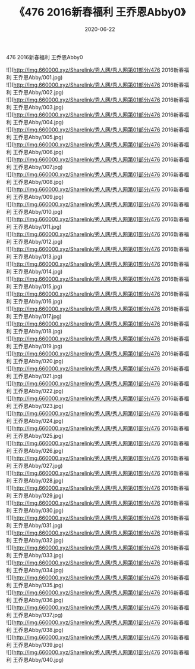 ﻿---
layout: post
title:  《476 2016新春福利 王乔恩Abby0》
date:   2020-06-22
img: http://img.660000.xyz/Sharelink/秀人网/秀人网第01部分/476 2016新春福利 王乔恩Abby0/000.jpg
categories: [美女, 清纯, 唯美]
---

476 2016新春福利 王乔恩Abby0

  ![](http://img.660000.xyz/Sharelink/秀人网/秀人网第01部分/476 2016新春福利 王乔恩Abby/001.jpg) <br> ![](http://img.660000.xyz/Sharelink/秀人网/秀人网第01部分/476 2016新春福利 王乔恩Abby/002.jpg) <br> ![](http://img.660000.xyz/Sharelink/秀人网/秀人网第01部分/476 2016新春福利 王乔恩Abby/003.jpg) <br> ![](http://img.660000.xyz/Sharelink/秀人网/秀人网第01部分/476 2016新春福利 王乔恩Abby/004.jpg) <br> ![](http://img.660000.xyz/Sharelink/秀人网/秀人网第01部分/476 2016新春福利 王乔恩Abby/005.jpg) <br> ![](http://img.660000.xyz/Sharelink/秀人网/秀人网第01部分/476 2016新春福利 王乔恩Abby/006.jpg) <br> ![](http://img.660000.xyz/Sharelink/秀人网/秀人网第01部分/476 2016新春福利 王乔恩Abby/007.jpg) <br> ![](http://img.660000.xyz/Sharelink/秀人网/秀人网第01部分/476 2016新春福利 王乔恩Abby/008.jpg) <br> ![](http://img.660000.xyz/Sharelink/秀人网/秀人网第01部分/476 2016新春福利 王乔恩Abby/009.jpg) <br> ![](http://img.660000.xyz/Sharelink/秀人网/秀人网第01部分/476 2016新春福利 王乔恩Abby/010.jpg) <br> ![](http://img.660000.xyz/Sharelink/秀人网/秀人网第01部分/476 2016新春福利 王乔恩Abby/011.jpg) <br> ![](http://img.660000.xyz/Sharelink/秀人网/秀人网第01部分/476 2016新春福利 王乔恩Abby/012.jpg) <br> ![](http://img.660000.xyz/Sharelink/秀人网/秀人网第01部分/476 2016新春福利 王乔恩Abby/013.jpg) <br> ![](http://img.660000.xyz/Sharelink/秀人网/秀人网第01部分/476 2016新春福利 王乔恩Abby/014.jpg) <br> ![](http://img.660000.xyz/Sharelink/秀人网/秀人网第01部分/476 2016新春福利 王乔恩Abby/015.jpg) <br> ![](http://img.660000.xyz/Sharelink/秀人网/秀人网第01部分/476 2016新春福利 王乔恩Abby/016.jpg) <br> ![](http://img.660000.xyz/Sharelink/秀人网/秀人网第01部分/476 2016新春福利 王乔恩Abby/017.jpg) <br> ![](http://img.660000.xyz/Sharelink/秀人网/秀人网第01部分/476 2016新春福利 王乔恩Abby/018.jpg) <br> ![](http://img.660000.xyz/Sharelink/秀人网/秀人网第01部分/476 2016新春福利 王乔恩Abby/019.jpg) <br> ![](http://img.660000.xyz/Sharelink/秀人网/秀人网第01部分/476 2016新春福利 王乔恩Abby/020.jpg) <br> ![](http://img.660000.xyz/Sharelink/秀人网/秀人网第01部分/476 2016新春福利 王乔恩Abby/021.jpg) <br> ![](http://img.660000.xyz/Sharelink/秀人网/秀人网第01部分/476 2016新春福利 王乔恩Abby/022.jpg) <br> ![](http://img.660000.xyz/Sharelink/秀人网/秀人网第01部分/476 2016新春福利 王乔恩Abby/023.jpg) <br> ![](http://img.660000.xyz/Sharelink/秀人网/秀人网第01部分/476 2016新春福利 王乔恩Abby/024.jpg) <br> ![](http://img.660000.xyz/Sharelink/秀人网/秀人网第01部分/476 2016新春福利 王乔恩Abby/025.jpg) <br> ![](http://img.660000.xyz/Sharelink/秀人网/秀人网第01部分/476 2016新春福利 王乔恩Abby/026.jpg) <br> ![](http://img.660000.xyz/Sharelink/秀人网/秀人网第01部分/476 2016新春福利 王乔恩Abby/027.jpg) <br> ![](http://img.660000.xyz/Sharelink/秀人网/秀人网第01部分/476 2016新春福利 王乔恩Abby/028.jpg) <br> ![](http://img.660000.xyz/Sharelink/秀人网/秀人网第01部分/476 2016新春福利 王乔恩Abby/029.jpg) <br> ![](http://img.660000.xyz/Sharelink/秀人网/秀人网第01部分/476 2016新春福利 王乔恩Abby/030.jpg) <br> ![](http://img.660000.xyz/Sharelink/秀人网/秀人网第01部分/476 2016新春福利 王乔恩Abby/031.jpg) <br> ![](http://img.660000.xyz/Sharelink/秀人网/秀人网第01部分/476 2016新春福利 王乔恩Abby/032.jpg) <br> ![](http://img.660000.xyz/Sharelink/秀人网/秀人网第01部分/476 2016新春福利 王乔恩Abby/033.jpg) <br> ![](http://img.660000.xyz/Sharelink/秀人网/秀人网第01部分/476 2016新春福利 王乔恩Abby/034.jpg) <br> ![](http://img.660000.xyz/Sharelink/秀人网/秀人网第01部分/476 2016新春福利 王乔恩Abby/035.jpg) <br> ![](http://img.660000.xyz/Sharelink/秀人网/秀人网第01部分/476 2016新春福利 王乔恩Abby/036.jpg) <br> ![](http://img.660000.xyz/Sharelink/秀人网/秀人网第01部分/476 2016新春福利 王乔恩Abby/037.jpg) <br> ![](http://img.660000.xyz/Sharelink/秀人网/秀人网第01部分/476 2016新春福利 王乔恩Abby/038.jpg) <br> ![](http://img.660000.xyz/Sharelink/秀人网/秀人网第01部分/476 2016新春福利 王乔恩Abby/039.jpg) <br> ![](http://img.660000.xyz/Sharelink/秀人网/秀人网第01部分/476 2016新春福利 王乔恩Abby/040.jpg) <br>